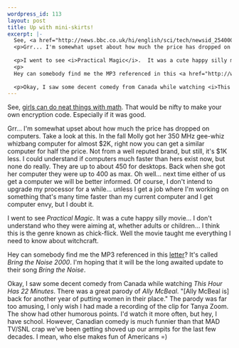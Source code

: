```yaml
--- 
wordpress_id: 113
layout: post
title: Up with mini-skirts!
excerpt: |-
  See, <a href="http://news.bbc.co.uk/hi/english/sci/tech/newsid_254000/254236.stm">girls can do neat things with math</a>.  That would be nifty to make your own encryption code.  Especially if it was good.
  <p>Grr... I'm somewhat upset about how much the price has dropped on computers.  Take a look at this.  In the fall Molly got her 350 MHz gee-whiz whizbang computer for almost $2K, right now you can get a similar computer for half the price.  Not from a well reputed brand, but still, it's $1K less.  I could understand if computers much faster than hers exist now, but none do really.  They are up to about 450 for desktops.  Back when she got her computer they were up to 400 as max.  Oh well... next time either of us get a computer we will be better informed.  Of course, I don't intend to upgrade my processor for a while... unless I get a job where I'm working on something that's many time faster than my current computer and I get computer envy, but I doubt it.
  
  <p>I went to see <i>Practical Magic</i>.  It was a cute happy silly movie...  I don't understand who they were aiming at, whether adults or children... I think this is the genre known as chick-flick.  Well the movie taught me everything I need to know about witchcraft.
  <p>
  Hey can somebody find me the MP3 referenced in this <a href="http://www.public-enemy.com/audiovideo/btn.html">letter</a>?  It's called <i>Bring the Noise 2000</i>.  I'm hoping that it will be the long awaited update to their song <i>Bring the Noise</i>.
  
  <p>Okay, I saw some decent comedy from Canada while watching <i>This Hour Has 22 Minutes</i>.  There was a great parody of <i>Ally McBeal</i>.  "[Ally McBeal is] back for another year of putting women in their place."  The parody was far too amusing, I only wish I had made a recording of the clip for Tanya Zoom.  The show had other humorous points.  I'd watch it more often, but hey, I have school.  However, Canadian comedy is much funnier than that MAD TV/SNL crap we've been getting shoved up our armpits for the last few decades.  I mean, who else makes fun of Americans =)
---
```

See, <a href="http://news.bbc.co.uk/hi/english/sci/tech/newsid_254000/254236.stm">girls can do neat things with math</a>.  That would be nifty to make your own encryption code.  Especially if it was good.
<p>Grr... I'm somewhat upset about how much the price has dropped on computers.  Take a look at this.  In the fall Molly got her 350 MHz gee-whiz whizbang computer for almost $2K, right now you can get a similar computer for half the price.  Not from a well reputed brand, but still, it's $1K less.  I could understand if computers much faster than hers exist now, but none do really.  They are up to about 450 for desktops.  Back when she got her computer they were up to 400 as max.  Oh well... next time either of us get a computer we will be better informed.  Of course, I don't intend to upgrade my processor for a while... unless I get a job where I'm working on something that's many time faster than my current computer and I get computer envy, but I doubt it.

<p>I went to see <i>Practical Magic</i>.  It was a cute happy silly movie...  I don't understand who they were aiming at, whether adults or children... I think this is the genre known as chick-flick.  Well the movie taught me everything I need to know about witchcraft.
<p>
Hey can somebody find me the MP3 referenced in this <a href="http://www.public-enemy.com/audiovideo/btn.html">letter</a>?  It's called <i>Bring the Noise 2000</i>.  I'm hoping that it will be the long awaited update to their song <i>Bring the Noise</i>.

<p>Okay, I saw some decent comedy from Canada while watching <i>This Hour Has 22 Minutes</i>.  There was a great parody of <i>Ally McBeal</i>.  "[Ally McBeal is] back for another year of putting women in their place."  The parody was far too amusing, I only wish I had made a recording of the clip for Tanya Zoom.  The show had other humorous points.  I'd watch it more often, but hey, I have school.  However, Canadian comedy is much funnier than that MAD TV/SNL crap we've been getting shoved up our armpits for the last few decades.  I mean, who else makes fun of Americans =)
